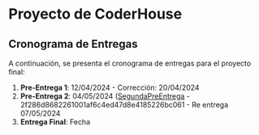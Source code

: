 # Proyecto de CoderHouse

## Cronograma de Entregas

A continuación, se presenta el cronograma de entregas para el proyecto final:

1. **Pre-Entrega 1**: 12/04/2024 - Corrección: 20/04/2024
2. **Pre-Entrega 2**: 04/05/2024 ([SegundaPreEntrega](https://github.com/fgarcia93mdz/TD-react-js-CoderHouse.git) - 2f286d8682261001af6c4ed47d8e4185226bc061 - Re entrega 07/05/2024
3. **Entrega Final**: Fecha
